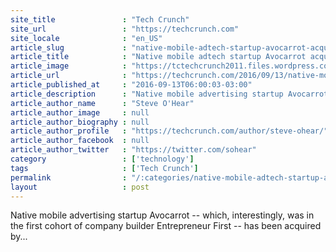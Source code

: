```yaml
---
site_title               : "Tech Crunch"
site_url                 : "https://techcrunch.com"
site_locale              : "en_US"
article_slug             : "native-mobile-adtech-startup-avocarrot-acquired-by-glispa-global-group-for-s20m"
article_title            : "Native mobile adtech startup Avocarrot acquired by Glispa Global Group for $20M"
article_image            : "https://tctechcrunch2011.files.wordpress.com/2016/09/1.jpg?w=764&h=400&crop=1"
article_url              : "https://techcrunch.com/2016/09/13/native-mobile-adtech-startup-avocarrot-acquired-by-glispa-global-group-for-20m/"
article_published_at     : "2016-09-13T06:00:03-03:00"
article_description      : "Native mobile advertising startup Avocarrot -- which, interestingly, was in the first cohort of company builder Entrepreneur First -- has been acquired by..."
article_author_name      : "Steve O'Hear"
article_author_image     : null
article_author_biography : null
article_author_profile   : "https://techcrunch.com/author/steve-ohear/"
article_author_facebook  : null
article_author_twitter   : "https://twitter.com/sohear"
category                 : ['technology']
tags                     : ['Tech Crunch']
permalink                : "/:categories/native-mobile-adtech-startup-avocarrot-acquired-by-glispa-global-group-for-s20m/"
layout                   : post
---
```


Native mobile advertising startup Avocarrot -- which, interestingly, was in the first cohort of company builder Entrepreneur First -- has been acquired by...
